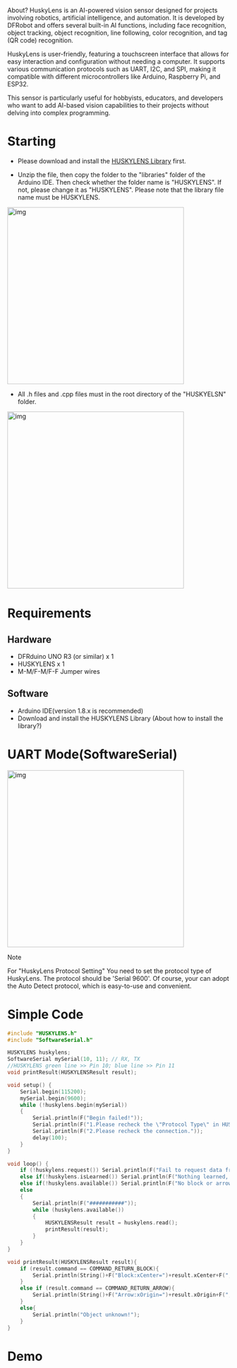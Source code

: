 About?
HuskyLens is an AI-powered vision sensor designed for projects involving robotics, artificial intelligence, and automation. It is developed by DFRobot and offers several built-in AI functions, including face recognition, object tracking, object recognition, line following, color recognition, and tag (QR code) recognition. 

HuskyLens is user-friendly, featuring a touchscreen interface that allows for easy interaction and configuration without needing a computer. It supports various communication protocols such as UART, I2C, and SPI, making it compatible with different microcontrollers like Arduino, Raspberry Pi, and ESP32.

This sensor is particularly useful for hobbyists, educators, and developers who want to add AI-based vision capabilities to their projects without delving into complex programming.


# Starting
- Please download and install the [HUSKYLENS Library](https://github.com/user-attachments/files/16574016/HUSKYLENSArduino-master.zip) first.

- Unzip the file, then copy the folder to the "libraries" folder of the Arduino IDE. Then check whether the folder name is "HUSKYLENS". If not, please change it as "HUSKYLENS". Please note that the library file name must be HUSKYLENS.

<img src= "https://github.com/user-attachments/assets/0bf10b87-2f47-48c2-ab1a-68f5a396198b" alt= "img" width= 400>

- All .h files and .cpp files must in the root directory of the "HUSKYELSN" folder. <br>
<img src= "https://github.com/user-attachments/assets/984500e0-0f28-46d3-865a-2931faeaee80" alt= "img" width= 400>

# Requirements
## Hardware
- DFRduino UNO R3 (or similar) x 1
- HUSKYLENS x 1
- M-M/F-M/F-F Jumper wires
## Software
- Arduino IDE(version 1.8.x is recommended)
- Download and install the HUSKYLENS Library (About how to install the library?)

# UART Mode(SoftwareSerial)
<img src= "https://github.com/user-attachments/assets/c8bcbd34-3a86-4201-9b2c-9252c751a71c" alt= "img" width= 400>

> [!NOTE]
> For "HuskyLens Protocol Setting" You need to set the protocol type of HuskyLens. The protocol should be 'Serial 9600'. Of course, your can adopt the Auto Detect protocol, which is easy-to-use and convenient.

# Simple Code 

``` CPP
#include "HUSKYLENS.h"
#include "SoftwareSerial.h"

HUSKYLENS huskylens;
SoftwareSerial mySerial(10, 11); // RX, TX
//HUSKYLENS green line >> Pin 10; blue line >> Pin 11
void printResult(HUSKYLENSResult result);

void setup() {
    Serial.begin(115200);
    mySerial.begin(9600);
    while (!huskylens.begin(mySerial))
    {
        Serial.println(F("Begin failed!"));
        Serial.println(F("1.Please recheck the \"Protocol Type\" in HUSKYLENS (General Settings>>Protocol Type>>Serial 9600)"));
        Serial.println(F("2.Please recheck the connection."));
        delay(100);
    }
}

void loop() {
    if (!huskylens.request()) Serial.println(F("Fail to request data from HUSKYLENS, recheck the connection!"));
    else if(!huskylens.isLearned()) Serial.println(F("Nothing learned, press learn button on HUSKYLENS to learn one!"));
    else if(!huskylens.available()) Serial.println(F("No block or arrow appears on the screen!"));
    else
    {
        Serial.println(F("###########"));
        while (huskylens.available())
        {
            HUSKYLENSResult result = huskylens.read();
            printResult(result);
        }    
    }
}

void printResult(HUSKYLENSResult result){
    if (result.command == COMMAND_RETURN_BLOCK){
        Serial.println(String()+F("Block:xCenter=")+result.xCenter+F(",yCenter=")+result.yCenter+F(",width=")+result.width+F(",height=")+result.height+F(",ID=")+result.ID);
    }
    else if (result.command == COMMAND_RETURN_ARROW){
        Serial.println(String()+F("Arrow:xOrigin=")+result.xOrigin+F(",yOrigin=")+result.yOrigin+F(",xTarget=")+result.xTarget+F(",yTarget=")+result.yTarget+F(",ID=")+result.ID);
    }
    else{
        Serial.println("Object unknown!");
    }
}
```

# Demo

